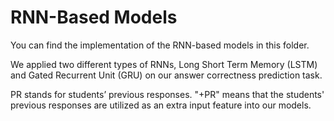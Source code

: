 # RNN-Based Models
You can find the implementation of the RNN-based models in this folder.

We applied two different types of RNNs, Long Short Term Memory (LSTM) and Gated Recurrent Unit (GRU) on our answer correctness prediction task. 

PR stands for students’ previous responses. "+PR" means that the students' previous responses are utilized as an extra input feature into our models.

